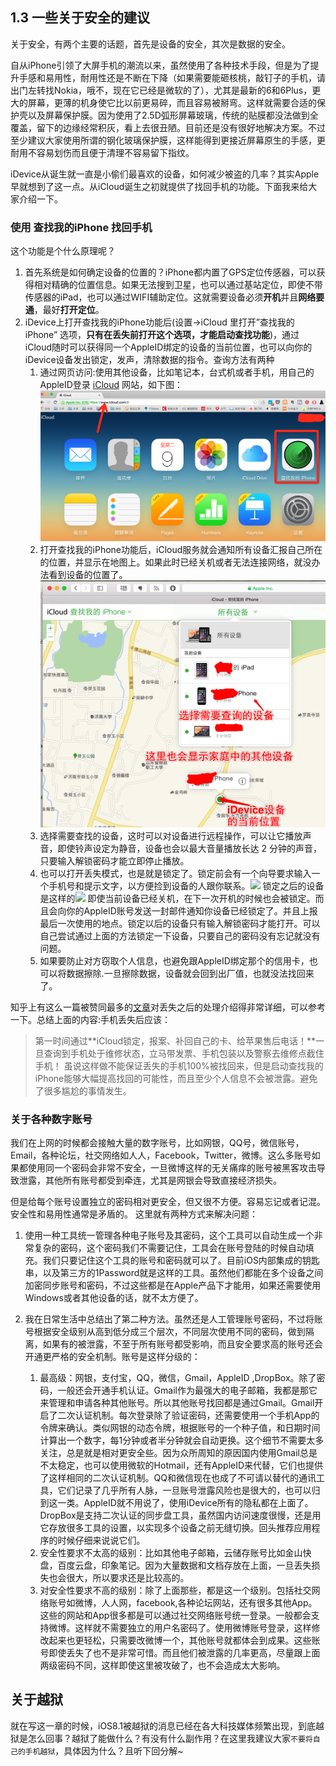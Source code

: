 ## 1.3 一些关于安全的建议
关于安全，有两个主要的话题，首先是设备的安全，其次是数据的安全。

自从iPhone引领了大屏手机的潮流以来，虽然使用了各种技术手段，但是为了提升手感和易用性，耐用性还是不断在下降（如果需要能砸核桃，敲钉子的手机，请出门左转找Nokia，哦不，现在它已经是微软的了），尤其是最新的6和6Plus，更大的屏幕，更薄的机身使它比以前更易碎，而且容易被掰弯。这样就需要合适的保护壳以及屏幕保护膜。因为使用了2.5D弧形屏幕玻璃，传统的贴膜都没法做到全覆盖，留下的边缘经常积灰，看上去很丑陋。目前还是没有很好地解决方案。不过至少建议大家使用所谓的钢化玻璃保护膜，这样能得到更接近屏幕原生的手感，更耐用不容易划伤而且便于清理不容易留下指纹。

iDevice从诞生就一直是小偷们最喜欢的设备，如何减少被盗的几率？其实Apple早就想到了这一点。从iCloud诞生之初就提供了找回手机的功能。下面我来给大家介绍一下。

### 使用 查找我的iPhone 找回手机
这个功能是个什么原理呢？

1. 首先系统是如何确定设备的位置的？iPhone都内置了GPS定位传感器，可以获得相对精确的位置信息。如果无法搜到卫星，也可以通过基站定位，即使不带传感器的iPad，也可以通过WIFI辅助定位。这就需要设备必须**开机**并且**网络要通**，最好**打开定位**。
2. iDevice上打开查找我的iPhone功能后(设置-\>iCloud 里打开”查找我的iPhone” 选项，**只有在丢失前打开这个选项，才能启动查找功能**)，通过iCloud随时可以获得同一个AppleID绑定的设备的当前位置，也可以向你的iDevice设备发出锁定，发声，清除数据的指令。查询方法有两种
	1. 通过网页访问:使用其他设备，比如笔记本，台式机或者手机，用自己的AppleID登录 [iCloud][1] 网站，如下图：
		![iCloud登录成功][image-1]
	2. 打开查找我的iPhone功能后，iCloud服务就会通知所有设备汇报自己所在的位置，并显示在地图上。如果此时已经关机或者无法连接网络，就没办法看到设备的位置了。
		![设备地图][image-2]
	3. 选择需要查找的设备，这时可以对设备进行远程操作，可以让它播放声音，即使铃声设定为静音，设备也会以最大音量播放长达 2 分钟的声音，只要输入解锁密码才能立即停止播放。
	4. 也可以打开丢失模式，也是就是锁定了。锁定前会有一个向导要求输入一个手机号和提示文字，以方便捡到设备的人跟你联系。![][image-3]
		锁定之后的设备是这样的![][image-4]
		即使当前设备已经关机，在下一次开机的时候也会被锁定。而且会向你的AppleID账号发送一封邮件通知你设备已经锁定了。并且上报最后一次使用的地点。锁定以后的设备只有输入解锁密码才能打开。可以自己尝试通过上面的方法锁定一下设备，只要自己的密码没有忘记就没有问题。
	5. 如果要防止对方窃取个人信息，也避免跟AppleID绑定那个的信用卡，也可以将数据擦除.一旦擦除数据，设备就会回到出厂值，也就没法找回来了。

知乎上有这么一篇被赞同最多的[文章][2]对丢失之后的处理介绍得非常详细，可以参考一下。总结上面的内容:手机丢失后应该：
> 第一时间通过**iCloud锁定，报案、补回自己的卡、给苹果售后电话！**一旦查询到手机处于维修状态，立马带发票、手机包装以及警察去维修点截住手机！
虽说这样做不能保证丢失的手机100%被找回来，但是启动查找我的iPhone能够大幅提高找回的可能性，而且至少个人信息不会被泄露。避免了很多尴尬的事情发生。

### 关于各种数字账号
我们在上网的时候都会接触大量的数字账号，比如网银，QQ号，微信账号，Email，各种论坛，社交网络如人人，Facebook，Twitter，微博。这么多账号如果都使用同一个密码会非常不安全，一旦微博这样的无关痛痒的账号被黑客攻击导致泄露，其他所有账号都受到牵连，尤其是网银会导致直接经济损失。

但是给每个账号设置独立的密码相对更安全，但又很不方便。容易忘记或者记混。安全性和易用性通常是矛盾的。
这里就有两种方式来解决问题：

1. 使用一种工具统一管理各种电子账号及其密码，这个工具可以自动生成一个非常复杂的密码，这个密码我们不需要记住，工具会在账号登陆的时候自动填充。我们只要记住这个工具的账号和密码就可以了。目前iOS内部集成的钥匙串，以及第三方的1Password就是这样的工具。虽然他们都能在多个设备之间加密同步账号和密码，不过这些都是在Apple产品下才能用，如果还需要使用Windows或者其他设备的话，就不太方便了。
2. 我在日常生活中总结出了第二种方法。虽然还是人工管理账号密码，不过将账号根据安全级别从高到低分成三个层次，不同层次使用不同的密码，做到隔离，如果有的被泄露，不至于所有账号都受影响，而且安全要求高的账号还会开通更严格的安全机制。账号是这样分级的：

	1.  最高级：网银，支付宝，QQ，微信，Gmail，AppleID ,DropBox。除了密码，一般还会开通手机认证。Gmail作为最强大的电子邮箱，我都是那它来管理和申请各种其他账号。所以其他账号找回都是通过Gmail。Gmail开启了二次认证机制。每次登录除了验证密码，还需要使用一个手机App的令牌来确认。类似网银的动态令牌，根据账号的一个种子值，和日期时间计算出一个数字，每1分钟或者半分钟就会自动更换。这个细节不需要太多关注，总是就是相对更安全些。因为众所周知的原因国内使用Gmail总是不太稳定，也可以使用微软的Hotmail，还有AppleID来代替，它们也提供了这样相同的二次认证机制。QQ和微信现在也成了不可请以替代的通讯工具，它们记录了几乎所有人脉，一旦账号泄露风险也是很大的，也可以归到这一类。AppleID就不用说了，使用iDevice所有的隐私都在上面了。DropBox是支持二次认证的同步盘工具，虽然国内访问速度很慢，还是用它存放很多工具的设置，以实现多个设备之前无缝切换。回头推荐应用程序的时候仔细来说说它们。
	2. 安全性要求不太高的级别：比如其他电子邮箱，云储存账号比如金山快盘，百度云盘，印象笔记。因为大量数据和文档存放在上面，一旦丢失损失也会很大，所以要求还是比较高的。
	3. 对安全性要求不高的级别：除了上面那些，都是这一个级别。包括社交网络账号如微博，人人网，facebook,各种论坛网站，还有很多其他App。这些的网站和App很多都是可以通过社交网络账号统一登录。一般都会支持微博。这样就不需要独立的用户名密码了。使用微博账号登录，这样修改起来也更轻松，只需要改微博一个，其他账号就都体会到成果。这些账号即使丢失了也不是非常可惜。而且他们被泄露的几率更高，尽量跟上面两级密码不同，这样即使这里被攻破了，也不会造成太大影响。

## 关于越狱
就在写这一章的时候，iOS8.1被越狱的消息已经在各大科技媒体频繁出现，到底越狱是怎么回事？越狱了能做什么？有没有什么副作用？在这里我建议大家`不要将自己的手机越狱`，具体因为什么？且听下回分解\~

[1]:	https://www.icloud.com
[2]:	http://www.zhihu.com/question/21019688

[image-1]:	Chapter1/LoginiCloudWeb.png "LoginiCloud"
[image-2]:	Chapter1/FindMyiPhone.png
[image-3]:	Chapter1/BeforeLockMyPhone.png
[image-4]:	Chapter1/LockediPad.jpg
[image-4]:	Chapter1/LockedIPad.jpg